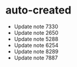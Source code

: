 # auto-created
- Update note 7330
- Update note 2650
- Update note 5288
- Update note 6254
- Update note 8289
- Update note 7887
